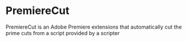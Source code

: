# PremiereCut
PremiereCut is an Adobe Premiere extensions that automatically cut the prime cuts from a script provided by a scripter
